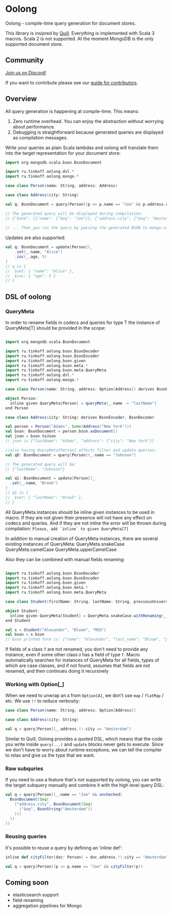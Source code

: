 # Oolong

Oolong - compile-time query generation for document stores.

This library is insipred by [Quill](https://github.com/zio/zio-protoquill).
Everything is implemented with Scala 3 macros. Scala 2 is not supported.
At the moment MongoDB is the only supported document store.

## Community

[Join us on Discord!](https://discord.gg/wjzXb4tEG2)

If you want to contribute please see our [guide for contributors](CONTRIBUTING.md).

## Overview

All query generation is happening at compile-time. This means:
1. Zero runtime overhead. You can enjoy the abstraction without worrying about performance.
2. Debugging is straightforward because generated queries are displayed as compilation messages.

Write your queries as plain Scala lambdas and oolong will translate them into the target representation for your document store:

```scala
import org.mongodb.scala.bson.BsonDocument

import ru.tinkoff.oolong.dsl.*
import ru.tinkoff.oolong.mongo.*

case class Person(name: String, address: Address)

case class Address(city: String)

val q: BsonDocument = query[Person](p => p.name == "Joe" && p.address.city == "Amsterdam")

// The generated query will be displayed during compilation:
// {"$and": [{"name": {"$eq": "Joe"}}, {"address.city": {"$eq": "Amsterdam"}}]}
  
// ... Then you run the query by passing the generated BSON to mongo-scala-driver
```

Updates are also supported:
```scala
val q: BsonDocument = update[Person](_
	.set(_.name, "Alice")
	.inc(_.age, 5)
)
// q is {
// 	$set: { "name": "Alice" },
//	$inc: { "age": 5 }
// }
```

## DSL of oolong

### QueryMeta

In order to rename fields in codecs and queries for type T the instance of QueryMeta[T] should be provided in the scope:

```scala

import org.mongodb.scala.BsonDocument

import ru.tinkoff.oolong.bson.BsonDecoder
import ru.tinkoff.oolong.bson.BsonEncoder
import ru.tinkoff.oolong.bson.given
import ru.tinkoff.oolong.bson.meta.*
import ru.tinkoff.oolong.bson.meta.QueryMeta
import ru.tinkoff.oolong.dsl.*
import ru.tinkoff.oolong.mongo.*

case class Person(name: String, address: Option[Address]) derives BsonEncoder, BsonDecoder

object Person:
  inline given QueryMeta[Person] = queryMeta(_.name -> "lastName")
end Person

case class Address(city: String) derives BsonEncoder, BsonDecoder

val person = Person("Adams", Some(Address("New York")))
val bson: BsonDocument = person.bson.asDocument()
val json = bson.toJson
// json is {"lastName": "Adams", "address": {"city": "New York"}}

//also having QueryMeta[Person] affects filter and update queries:
val q0: BsonDocument = query[Person](_.name == "Johnson")

// The generated query will be:
// {"lastName": "Johnson"}

val q1: BsonDocument = update[Person](_
  .set(_.name, "Brook")
)
// q1 is {
// 	$set: { "lastName": "Brook" },
// }
```

All QueryMeta instances should be inline given instances to be used in macro. 
If they are not given their presence will not have any effect on codecs and queries.
And if they are not inline the error will be thrown during compilation:
```Please, add `inline` to given QueryMeta[T]```

In addition to manual creation of QueryMeta instances, there are several existing instances of QueryMeta:
QueryMeta.snakeCase
QueryMeta.camelCase
QueryMeta.upperCamelCase

Also they can be combined with manual fields renaming:
```scala

import ru.tinkoff.oolong.bson.BsonDecoder
import ru.tinkoff.oolong.bson.BsonEncoder
import ru.tinkoff.oolong.bson.given
import ru.tinkoff.oolong.bson.meta.*
import ru.tinkoff.oolong.bson.meta.QueryMeta

case class Student(firstName: String, lastName: String, previousUniversity: String) derives BsonEncoder, BsonDecoder

object Student:
  inline given QueryMeta[Student] = QueryMeta.snakeCase.withRenaming(_.firstName -> "name")
end Student

val s = Student("Alexander", "Bloom", "MSU")
val bson = s.bson
// bson printed form is: {"name": "Alexander", "last_name": "Bloom", "previous_university": "MSU"}
```

If fields of a class `T` are not renamed, you don't need to provide any instance, even if some other class `U` has  a field of type `T`. 
Macro automatically searches for instances of QueryMeta for all fields, types of which are case classes, and if not found, assumes that fields are not renamed, and then continues doing it recursively 

### Working with Option[_]

When we need to unwrap an `A` from `Option[A]`, we don't use `map` / `flatMap` / etc.
We use `!!` to reduce verbosity: 
```scala
case class Person(name: String, address: Option[Address])

case class Address(city: String)

val q = query[Person](_.address.!!.city == "Amsterdam")
```

Similar to Quill, Oolong provides a quoted DSL, which means that the code you write inside `query(...)` and `update` blocks never gets to execute.
Since we don't have to worry about runtime exceptions, we can tell the compiler to relax and give us the type that we want.

### Raw subquries

If you need to use a feature that's not supported by oolong, you can write the target subquery manually and combine it with the high level query DSL:
```scala
val q = query[Person](_.name == "Joe" && unchecked(
  BsonDocument(Seq(
    ("address.city", BsonDocument(Seq(
      ("$eq", BsonString("Amsterdam"))
    )))
  ))
))
```

### Reusing queries

It's possible to reuse a query by defining an 'inline def':
```scala
inline def cityFilter(doc: Person) = doc.address.!!.city == "Amsterdam"

val q = query[Person](p => p.name == "Joe" && cityFilter(p))
```

## Coming soon

- elasticsearch support
- field renaming 
- aggregation pipelines for Mongo

